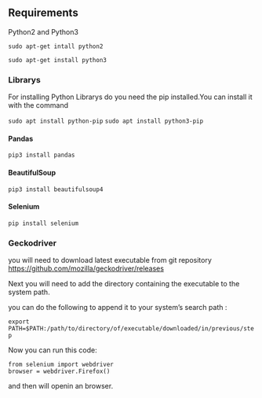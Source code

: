 ## Requirements

Python2 and Python3

`sudo apt-get intall python2`

`sudo apt-get install python3`

### Librarys
For installing Python Librarys do you need the pip installed.You can install it with the command

`sudo apt install python-pip`
`sudo apt install python3-pip`

#### Pandas

`pip3 install pandas`

####  BeautifulSoup

`pip3 install beautifulsoup4`

####  Selenium

`pip install selenium`

### Geckodriver

you will need to download latest executable from git repository 
https://github.com/mozilla/geckodriver/releases

Next you will need to add the directory containing the executable to the system path.

 you can do the following to append it to your system’s search path :

`export PATH=$PATH:/path/to/directory/of/executable/downloaded/in/previous/step`

Now you can run this code:
```
from selenium import webdriver
browser = webdriver.Firefox()
```
and then will openin an browser.
